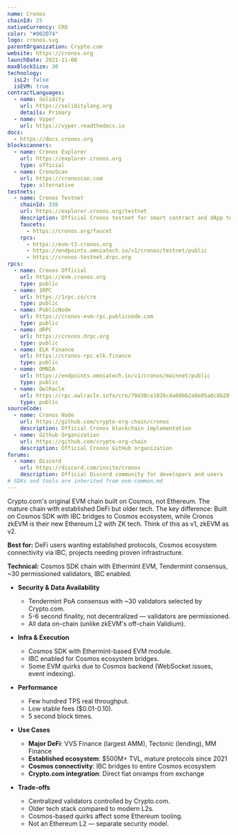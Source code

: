 ```yaml
---
name: Cronos
chainId: 25
nativeCurrency: CRO
color: "#002D74"
logo: cronos.svg
parentOrganization: Crypto.com
website: https://cronos.org
launchDate: 2021-11-08
maxBlockSize: 30
technology:
  isL2: false
  isEVM: true
contractLanguages:
  - name: Solidity
    url: https://soliditylang.org
    details: Primary
  - name: Vyper
    url: https://vyper.readthedocs.io
docs:
  - https://docs.cronos.org
blockscanners:
  - name: Cronos Explorer
    url: https://explorer.cronos.org
    type: official
  - name: CronoScan
    url: https://cronoscan.com
    type: alternative
testnets:
  - name: Cronos Testnet
    chainId: 338
    url: https://explorer.cronos.org/testnet
    description: Official Cronos testnet for smart contract and dApp testing
    faucets:
      - https://cronos.org/faucet
    rpcs:
      - https://evm-t3.cronos.org
      - https://endpoints.omniatech.io/v1/cronos/testnet/public
      - https://cronos-testnet.drpc.org
rpcs:
  - name: Cronos Official
    url: https://evm.cronos.org
    type: public
  - name: 1RPC
    url: https://1rpc.io/cro
    type: public
  - name: PublicNode
    url: https://cronos-evm-rpc.publicnode.com
    type: public
  - name: dRPC
    url: https://cronos.drpc.org
    type: public
  - name: ELK Finance
    url: https://cronos-rpc.elk.finance
    type: public
  - name: OMNIA
    url: https://endpoints.omniatech.io/v1/cronos/mainnet/public
    type: public
  - name: OwlRacle
    url: https://rpc.owlracle.info/cro/70d38ce1826c4a60bb2a8e05a6c8b20f
    type: public
sourceCode:
  - name: Cronos Node
    url: https://github.com/crypto-org-chain/cronos
    description: Official Cronos blockchain implementation
  - name: Github Organization
    url: https://github.com/crypto-org-chain
    description: Official Cronos GitHub organization
forums:
  - name: Discord
    url: https://discord.com/invite/cronos
    description: Official Discord community for developers and users
# SDKs and tools are inherited from evm-common.md
---
```


Crypto.com's original EVM chain built on Cosmos, not Ethereum. The mature chain with established DeFi but older tech.
The key difference: Built on Cosmos SDK with IBC bridges to Cosmos ecosystem, while Cronos zkEVM is their new Ethereum L2 with ZK tech. Think of this as v1, zkEVM as v2.

**Best for:** DeFi users wanting established protocols, Cosmos ecosystem connectivity via IBC, projects needing proven infrastructure.

**Technical:** Cosmos SDK chain with Ethermint EVM, Tendermint consensus, ~30 permissioned validators, IBC enabled.

- **Security & Data Availability**  
  - Tendermint PoA consensus with ~30 validators selected by Crypto.com.  
  - 5-6 second finality, not decentralized — validators are permissioned.  
  - All data on-chain (unlike zkEVM's off-chain Validium).

- **Infra & Execution**  
  - Cosmos SDK with Ethermint-based EVM module.  
  - IBC enabled for Cosmos ecosystem bridges.  
  - Some EVM quirks due to Cosmos backend (WebSocket issues, event indexing).

- **Performance**  
  - Few hundred TPS real throughput.  
  - Low stable fees ($0.01-0.10).  
  - 5 second block times.

- **Use Cases**  
  - **Major DeFi**: VVS Finance (largest AMM), Tectonic (lending), MM Finance
  - **Established ecosystem**: $500M+ TVL, mature protocols since 2021
  - **Cosmos connectivity**: IBC bridges to entire Cosmos ecosystem
  - **Crypto.com integration**: Direct fiat onramps from exchange

- **Trade-offs**  
  - Centralized validators controlled by Crypto.com.  
  - Older tech stack compared to modern L2s.  
  - Cosmos-based quirks affect some Ethereum tooling.  
  - Not an Ethereum L2 — separate security model.